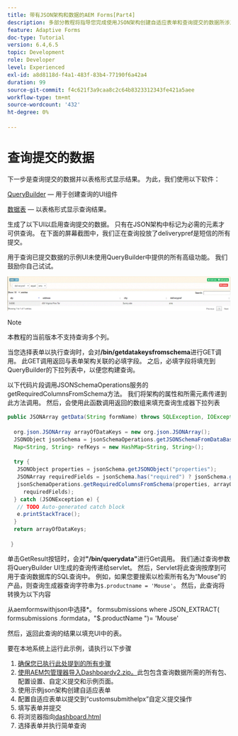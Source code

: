 ```yaml
---
title: 带有JSON架构和数据的AEM Forms[Part4]
description: 多部分教程将指导您完成使用JSON架构创建自适应表单和查询提交的数据所涉及的步骤。
feature: Adaptive Forms
doc-type: Tutorial
version: 6.4,6.5
topic: Development
role: Developer
level: Experienced
exl-id: a8d8118d-f4a1-483f-83b4-77190f6a42a4
duration: 99
source-git-commit: f4c621f3a9caa8c2c64b8323312343fe421a5aee
workflow-type: tm+mt
source-wordcount: '432'
ht-degree: 0%

---
```


# 查询提交的数据


下一步是查询提交的数据并以表格形式显示结果。 为此，我们使用以下软件：

[QueryBuilder](https://querybuilder.js.org/) — 用于创建查询的UI组件

[数据表](https://datatables.net/) — 以表格形式显示查询结果。

生成了以下UI以启用查询提交的数据。 只有在JSON架构中标记为必需的元素才可供查询。 在下面的屏幕截图中，我们正在查询投放了deliverypref是短信的所有提交。

用于查询已提交数据的示例UI未使用QueryBuilder中提供的所有高级功能。 我们鼓励你自己试试。

![查询生成器](assets/querybuilderui.gif)

>[!NOTE]
>
>本教程的当前版本不支持查询多个列。

当您选择表单以执行查询时，会对&#x200B;**/bin/getdatakeysfromschema**&#x200B;进行GET调用。 此GET调用返回与表单架构关联的必填字段。 之后，必填字段将填充到QueryBuilder的下拉列表中，以便您构建查询。

以下代码片段调用JSONSchemaOperations服务的getRequiredColumnsFromSchema方法。 我们将架构的属性和所需元素传递到此方法调用。 然后，会使用此函数调用返回的数组来填充查询生成器下拉列表

```java
public JSONArray getData(String formName) throws SQLException, IOException {

  org.json.JSONArray arrayOfDataKeys = new org.json.JSONArray();
  JSONObject jsonSchema = jsonSchemaOperations.getJSONSchemaFromDataBase(formName);
  Map<String, String> refKeys = new HashMap<String, String>();

  try {
   JSONObject properties = jsonSchema.getJSONObject("properties");
   JSONArray requiredFields = jsonSchema.has("required") ? jsonSchema.getJSONArray("required") : null;
   jsonSchemaOperations.getRequiredColumnsFromSchema(properties, arrayOfDataKeys, "", jsonSchema, refKeys,
     requiredFields);
  } catch (JSONException e) {
   // TODO Auto-generated catch block
   e.printStackTrace();
  }
  return arrayOfDataKeys;

 }
```

单击GetResult按钮时，会对&#x200B;**&quot;/bin/querydata&quot;**&#x200B;进行Get调用。 我们通过查询参数将QueryBuilder UI生成的查询传递给servlet。 然后，Servlet将此查询按摩到可用于查询数据库的SQL查询中。 例如，如果您要搜索以检索所有名为“Mouse”的产品，则查询生成器查询字符串为`$.productname = 'Mouse'`。 然后，此查询将转换为以下内容

从aemformswithjson中选择&#42;。  formsubmissions where JSON_EXTRACT( formsubmissions .formdata，&quot;$.productName &quot;)= &#39;Mouse&#39;

然后，返回此查询的结果以填充UI中的表。

要在本地系统上运行此示例，请执行以下步骤

1. [确保您已执行此处提到的所有步骤](part2.md)
1. [使用AEM包管理器导入Dashboardv2.zip。](assets/dashboardv2.zip)此包包含查询数据所需的所有包、配置设置、自定义提交和示例页面。
1. 使用示例json架构创建自适应表单
1. 配置自适应表单以提交到“customsubmithelpx”自定义提交操作
1. 填写表单并提交
1. 将浏览器指向[dashboard.html](http://localhost:4502/content/AemForms/dashboard.html)
1. 选择表单并执行简单查询
